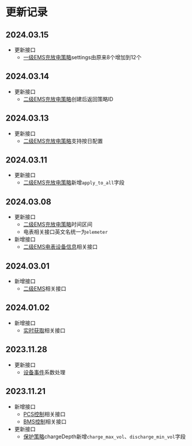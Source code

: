 # 更新记录

## 2024.03.15

* 更新接口
  * [一级EMS充放电策略](api/http/charge-strategy.md)settings由原来8个增加到12个

## 2024.03.14

* 更新接口
  * [二级EMS充放电策略](api/mqtt/level-2-ems/charge-strategy.md)创建后返回策略ID

## 2024.03.13

* 更新接口
  * [二级EMS充放电策略](api/mqtt/level-2-ems/charge-strategy.md)支持按日配置

## 2024.03.11

* 更新接口
  * [二级EMS充放电策略](api/mqtt/level-2-ems/charge-strategy.md)新增`apply_to_all`字段

## 2024.03.08

* 更新接口
  * [二级EMS充放电策略](api/mqtt/level-2-ems/charge-strategy.md)时间区间
  * 电表相关接口英文名统一为`elemeter`
* 新增接口
  * [二级EMS电表设备信息](api/mqtt/level-2-ems/sub-elemeter.md)相关接口

## 2024.03.01

* 新增接口
  * [二级EMS](api/mqtt/level-2-ems/)相关接口

## 2024.01.02

* 新增接口
  * [实时获取](api/http/common-sync.md)相关接口

## 2023.11.28

* 更新接口
  * [设备事件](api/mqtt/emu/device-event.md)系数处理

## 2023.11.21

* 新增接口
  * [PCS控制](api/http/pcs-control.md)相关接口
  * [BMS控制](api/http/bms-control.md)相关接口
* 更新接口
  * [保护策略](api/http/protection-strategy.md)chargeDepth新增`charge_max_vol`、`discharge_min_vol`字段
